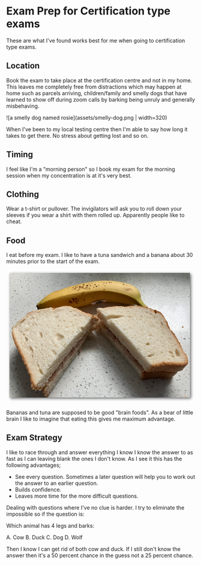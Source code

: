 # Exam Prep for Certification type exams
These are what I've found works best for me when going to certification type exams.

## Location
Book the exam to take place at the certification centre and not in my home. This leaves me completely free from distractions which may happen at home such as parcels arriving, children/family and smelly dogs that have learned to show off during zoom calls by barking being unruly and generally misbehaving.

![a smelly dog named rosie](assets/smelly-dog.png | width=320)

When I've been to my local testing centre then I'm able to say how long it takes to get there. No stress about getting lost and so on.

## Timing
I feel like I'm a "morning person" so I book my exam for the morning session when my concentration is at it's very best.

## Clothing
Wear a t-shirt or pullover. The invigilators will ask you to roll down your sleeves if you wear a shirt with them rolled up. Apparently people like to cheat.

## Food
I eat before my exam. I like to have a tuna sandwich and a banana about 30 minutes prior to the start of the exam. 

![a tuna sandwich and a banana](assets/tuna-sandwich-banana.png)

Bananas and tuna are supposed to be good "brain foods". As a bear of little brain I like to imagine that eating this gives me maximum advantage.

## Exam Strategy
I like to race through and answer everything I know I know the answer to as fast as I can leaving blank the ones I don't know. As I see it this has the following advantages;

- See every question. Sometimes a later question will help you to work out the answer to an earlier question.
- Builds confidence.
- Leaves more time for the more difficult questions.

Dealing with questions where I've no clue is harder. I try to eliminate the impossible so if the question is:

Which animal has 4 legs and barks:

A. Cow
B. Duck
C. Dog
D. Wolf

Then I know I can get rid of both cow and duck. If I still don't know the answer then it's a 50 percent chance in the guess not a 25 percent chance.
